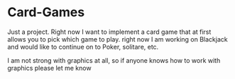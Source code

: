 Card-Games
==========
Just a project. Right now I want to implement a card game that at first allows you to pick which game to play.
right now I am working on Blackjack and would like to continue on to Poker, solitare, etc.


I am not strong with graphics at all, so if anyone knows how to work with graphics please let me know
